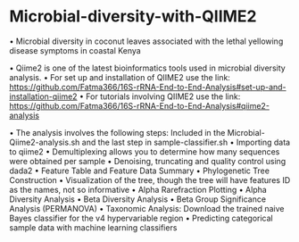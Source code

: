 # Microbial-diversity-with-QIIME2

•	Microbial diversity in coconut leaves associated with the lethal yellowing disease symptoms in coastal Kenya

•	Qiime2 is one of the latest bioinformatics tools used in microbial diversity analysis.
•	For set up and installation of QIIME2 use the link: https://github.com/Fatma366/16S-rRNA-End-to-End-Analysis#set-up-and-installation-qiime2
•	For tutorials involving QIIME2 use the link: https://github.com/Fatma366/16S-rRNA-End-to-End-Analysis#qiime2-analysis

•	The analysis involves the following steps: Included in the Microbial-Qiime2-analysis.sh and the last step in sample-classifier.sh
•	Importing data to qiime2
•	Demultiplexing allows you to determine how many sequences were obtained per sample
•	Denoising, truncating and quality control using dada2
•	Feature Table and Feature Data Summary
•	Phylogenetic Tree Construction
•	Visualization of the tree, though the tree will have features ID as the names, not so informative
•	Alpha Rarefraction Plotting
•	Alpha Diversity Analysis
•	Beta Diversity Analysis
•	Beta Group Significance Analysis (PERMANOVA)
•	Taxonomic Analysis: Download the trained naive Bayes classifier for the v4 hypervariable region
•	Predicting categorical sample data with machine learning classifiers

